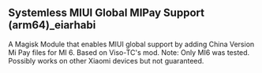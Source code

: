 ## Systemless MIUI Global MIPay Support (arm64)_eiarhabi

A Magisk Module that enables MIUI global support by adding China Version Mi Pay files for MI 6. Based on Viso-TC's mod.
Note: Only MI6 was tested. Possibly works on other Xiaomi devices but not guaranteed.
